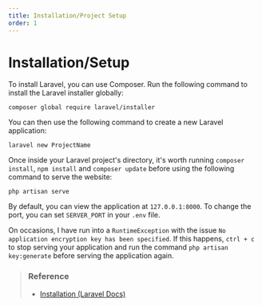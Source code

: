 ```yaml
---
title: Installation/Project Setup
order: 1
---
```


# Installation/Setup

To install Laravel, you can use Composer. Run the following command to install the Laravel installer globally:

```
composer global require laravel/installer
```

You can then use the following command to create a new Laravel application:

```
laravel new ProjectName
```

Once inside your Laravel project's directory, it's worth running `composer install`, `npm install` and `composer update` before using
the following command to serve the website:

```
php artisan serve
```

By default, you can view the application at `127.0.0.1:8000`. To change the port, you can set `SERVER_PORT` in your `.env` file.

On occasions, I have run into a `RuntimeException` with the issue
`No application encryption key has been specified`. If this happens, `ctrl + c` to stop serving your application and run the command
`php artisan key:generate` before serving the application again.

> ### Reference
> 
> - <a href="https://laravel.com/docs/8.x/installation">Installation (Laravel Docs)</a>
